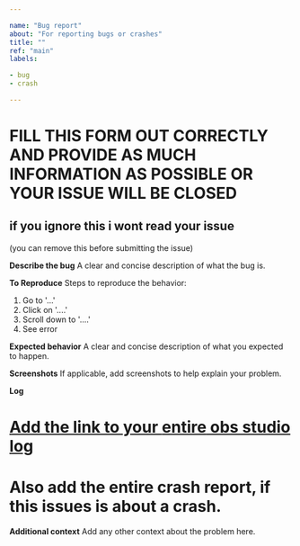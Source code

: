 ```yaml
---

name: "Bug report"
about: "For reporting bugs or crashes"
title: ""
ref: "main"
labels:

- bug
- crash

---
```

# FILL THIS FORM OUT CORRECTLY AND PROVIDE AS MUCH INFORMATION AS POSSIBLE OR YOUR ISSUE WILL BE CLOSED
## if you ignore this i wont read your issue
(you can remove this before submitting the issue)

**Describe the bug**
A clear and concise description of what the bug is.

**To Reproduce**
Steps to reproduce the behavior:
1. Go to '...'
2. Click on '....'
3. Scroll down to '....'
4. See error

**Expected behavior**
A clear and concise description of what you expected to happen.

**Screenshots**
If applicable, add screenshots to help explain your problem.

**Log**
# [Add the link to your **entire** obs studio log](https://obsproject.com/forum/threads/please-post-a-log-with-your-issue-heres-how.23074/)
# Also add the **entire** crash report, if this issues is about a crash.

**Additional context**
Add any other context about the problem here.
